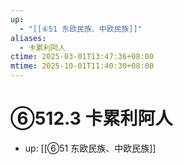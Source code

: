 ```yaml
---
up:
  - "[[⑥51 东欧民族、中欧民族]]"
aliases:
  - 卡累利阿人
ctime: 2025-03-01T13:47:36+08:00
mtime: 2025-10-01T11:40:30+08:00
---
```


# ⑥512.3 卡累利阿人

- up: [[⑥51 东欧民族、中欧民族]]

